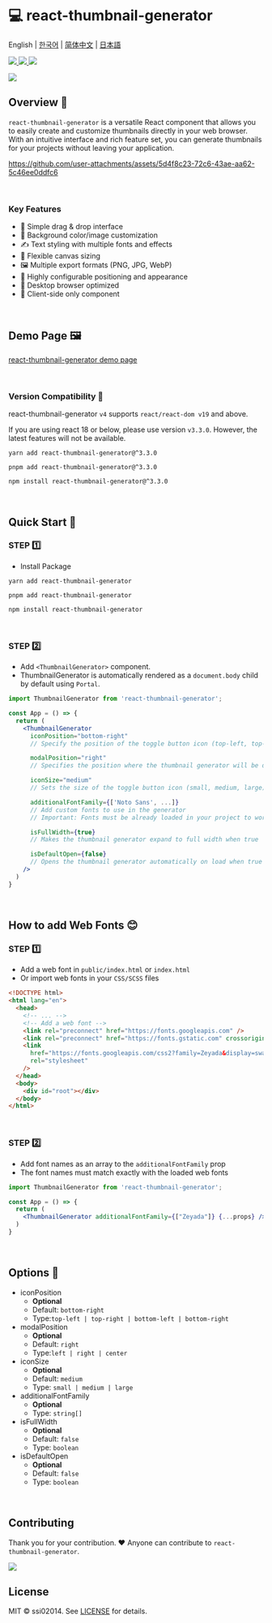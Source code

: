 # 💻 react-thumbnail-generator
English | [한국어](README-ko_kr.md) | [简体中文](README-zh_cn.md) | [日本語](README-ja_jp.md)

<a href="https://www.npmjs.com/package/react-thumbnail-generator" target="_blank">
  <img src="https://img.shields.io/npm/v/react-thumbnail-generator.svg">
</a>
<a href="https://www.npmjs.com/package/react-thumbnail-generator" target="_blank">
  <img src="https://img.shields.io/npm/dt/react-thumbnail-generator.svg">
</a>
<a href="https://bundlephobia.com/package/react-thumbnail-generator" target="_blank">
  <img src="https://img.shields.io/bundlephobia/minzip/react-thumbnail-generator/latest?style=flat-square">
</a>


<p>
  <a href="https://www.npmjs.com/package/react-thumbnail-generator" target="_blank">
    <img src="https://user-images.githubusercontent.com/64779472/219855230-d6515d16-334c-432a-8d20-fa171e17c231.png" />
  </a>
</p>

## Overview 🎨
`react-thumbnail-generator` is a versatile React component that allows you to easily create and customize thumbnails directly in your web browser. With an intuitive interface and rich feature set, you can generate  thumbnails for your projects without leaving your application.

https://github.com/user-attachments/assets/5d4f8c23-72c6-43ae-aa62-5c46ee0ddfc6

<br />

### Key Features
- 🎯 Simple drag & drop interface
- 🎨 Background color/image customization 
- ✍️ Text styling with multiple fonts and effects
- 📏 Flexible canvas sizing
- 🖼️ Multiple export formats (PNG, JPG, WebP)
- 🔧 Highly configurable positioning and appearance
- 📱 Desktop browser optimized
- 📱 Client-side only component

<br />

## Demo Page 🖼️
[react-thumbnail-generator demo page](https://ssi02014.github.io/react-thumbnail-generator/?path=/story/components-thumbnailgenerator--default)

<br />

### Version Compatibility 🔄
react-thumbnail-generator `v4` supports `react/react-dom v19` and above.

If you are using react 18 or below, please use version `v3.3.0`. However, the latest features will not be available.

```shell
yarn add react-thumbnail-generator@^3.3.0
```
```shell
pnpm add react-thumbnail-generator@^3.3.0
```
```shell
npm install react-thumbnail-generator@^3.3.0
```

<br />

## Quick Start 🚀
### STEP 1️⃣
- Install Package
```shell
yarn add react-thumbnail-generator
```
```shell
pnpm add react-thumbnail-generator
```

```shell
npm install react-thumbnail-generator
```

<br />

### STEP 2️⃣
- Add `<ThumbnailGenerator>` component.
- ThumbnailGenerator is automatically rendered as a `document.body` child by default using `Portal`.

```jsx
import ThumbnailGenerator from 'react-thumbnail-generator';

const App = () => {
  return (
    <ThumbnailGenerator
      iconPosition="bottom-right"
      // Specify the position of the toggle button icon (top-left, top-right, bottom-left, bottom-right)

      modalPosition="right"
      // Specifies the position where the thumbnail generator will be displayed (left, right, center)

      iconSize="medium" 
      // Sets the size of the toggle button icon (small, medium, large)

      additionalFontFamily={['Noto Sans', ...]}
      // Add custom fonts to use in the generator
      // Important: Fonts must be already loaded in your project to work

      isFullWidth={true}
      // Makes the thumbnail generator expand to full width when true

      isDefaultOpen={false}
      // Opens the thumbnail generator automatically on load when true
    />
  )
}
```

<br />

## How to add Web Fonts 😊
### STEP 1️⃣
- Add a web font in `public/index.html` or `index.html`
- Or import web fonts in your `CSS/SCSS` files

```html
<!DOCTYPE html>
<html lang="en">
  <head>
    <!-- ... -->
    <!-- Add a web font -->
    <link rel="preconnect" href="https://fonts.googleapis.com" />
    <link rel="preconnect" href="https://fonts.gstatic.com" crossorigin />
    <link
      href="https://fonts.googleapis.com/css2?family=Zeyada&display=swap"
      rel="stylesheet"
    />
  </head>
  <body>
    <div id="root"></div>
  </body>
</html>
```

<br />

### STEP 2️⃣
- Add font names as an array to the `additionalFontFamily` prop
- The font names must match exactly with the loaded web fonts

```jsx
import ThumbnailGenerator from 'react-thumbnail-generator';

const App = () => {
  return (
    <ThumbnailGenerator additionalFontFamily={["Zeyada"]} {...props} />
  )
}
```

<br />

## Options 📄
- iconPosition
  - **Optional**
  - Default: `bottom-right`
  - Type:`top-left | top-right | bottom-left | bottom-right`
- modalPosition
  - **Optional**
  - Default: `right`
  - Type:`left | right | center`
- iconSize
  - **Optional**
  - Default: `medium`
  - Type: `small | medium | large`
- additionalFontFamily
  - **Optional**
  - Type: `string[]`
- isFullWidth
  - **Optional**
  - Default: `false`
  - Type: `boolean`
- isDefaultOpen
  - **Optional**
  - Default: `false`
  - Type: `boolean`

<br />

## Contributing

Thank you for your contribution. ❤️ Anyone can contribute to `react-thumbnail-generator`.

<a href="https://github.com/ssi02014/react-thumbnail-generator/graphs/contributors">
  <img src="https://contrib.rocks/image?repo=ssi02014/react-thumbnail-generator">
</a>

<br />

## License
MIT © ssi02014. See [LICENSE](./LICENSE) for details.